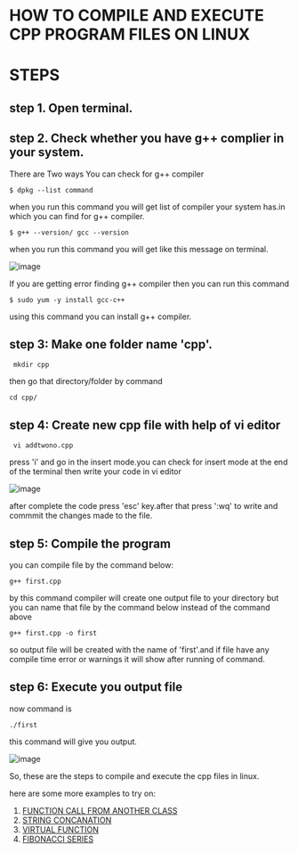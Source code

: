 # **HOW TO COMPILE AND EXECUTE CPP PROGRAM FILES ON LINUX**

# STEPS
## step 1. Open terminal.
## step 2. Check whether you have g++ complier in your system.
There are Two ways You can check for g++ compiler

``` $ dpkg --list command ```
  
when you run this command you will get list of compiler your system has.in which you can find for g++ compiler.
  
``` $ g++ --version/ gcc --version ```
  
when you run this command you will get like this message on terminal.

![image](https://user-images.githubusercontent.com/63588827/80830434-907c9e80-8c06-11ea-895a-0500627bcacc.png)

If you are getting error finding g++ compiler then you can run this command

```$ sudo yum -y install gcc-c++```

using this command you can install g++ compiler.

## step 3: Make one folder name 'cpp'.

``` mkdir cpp```

then go that directory/folder by command 

```cd cpp/```

## step 4: Create new cpp file with help of vi editor

``` vi addtwono.cpp```

press 'i' and go in the insert mode.you can check for insert mode at the end of the terminal then write your code in vi editor

![image](https://user-images.githubusercontent.com/63588827/80832469-5b724b00-8c0a-11ea-8b8e-2d9f7dae6ffe.png)

after complete the code press 'esc' key.after that press ':wq' to write and commmit the changes made to the file.

## step 5: Compile the program

you can compile file by the command below:

```g++ first.cpp```

by this command compiler will create one output file to your directory
but you can name that file by the command below instead of the command above

```g++ first.cpp -o first```

so output file will be created with the name of 'first'.and if file have any compile time error or warnings it will show after running of command.


## step 6: Execute you output file

now command is 

```./first```

this command will give you output.

![image](https://user-images.githubusercontent.com/63588827/80836888-5239ac00-8c13-11ea-90f0-0f69419f7b43.png)

So, these are the steps to compile and execute the cpp files in linux.

here are some more examples to try on:

1. [FUNCTION CALL FROM ANOTHER CLASS](https://github.com/shweta-vengurlekar11/cloud/blob/CPP-ON-LINUX/callingfunction.md)
2. [STRING CONCANATION](https://github.com/shweta-vengurlekar11/cloud/blob/CPP-ON-LINUX/concationstring.md)
3. [VIRTUAL FUNCTION](https://github.com/shweta-vengurlekar11/cloud/blob/CPP-ON-LINUX/fibonacciseries.md)
4. [FIBONACCI SERIES](https://github.com/shweta-vengurlekar11/cloud/blob/CPP-ON-LINUX/virtualfunction.md)

